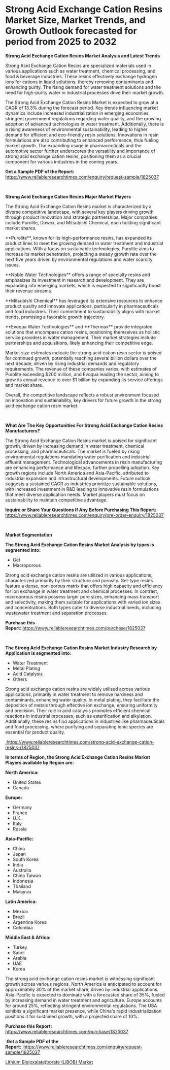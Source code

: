 <p><h1>Strong Acid Exchange Cation Resins Market Size, Market Trends, and Growth Outlook forecasted for period from 2025 to 2032</h1></p><p><strong>Strong Acid Exchange Cation Resins Market Analysis and Latest Trends</strong></p>
<p><p>Strong Acid Exchange Cation Resins are specialized materials used in various applications such as water treatment, chemical processing, and food & beverage industries. These resins effectively exchange hydrogen ions for cations in liquid solutions, thereby removing contaminants and enhancing purity. The rising demand for water treatment solutions and the need for high-purity water in industrial processes drive their market growth.</p><p>The Strong Acid Exchange Cation Resins Market is expected to grow at a CAGR of 13.3% during the forecast period. Key trends influencing market dynamics include increased industrialization in emerging economies, stringent government regulations regarding water quality, and the growing adoption of advanced technologies in water treatment. Additionally, there is a rising awareness of environmental sustainability, leading to higher demand for efficient and eco-friendly resin solutions. Innovations in resin formulations are also contributing to enhanced performance, thus fueling market growth. The expanding usage in pharmaceuticals and the automotive sector further underscores the versatility and importance of strong acid exchange cation resins, positioning them as a crucial component for various industries in the coming years.</p></p>
<p><strong>Get a Sample PDF of the Report:&nbsp;</strong> <a href="https://www.reliableresearchtimes.com/enquiry/request-sample/1825037?utm_campaign=2722&utm_medium=2&utm_source=Github&utm_content=ia&utm_term=03042025&utm_id=strong-acid-exchange-cation-resins">https://www.reliableresearchtimes.com/enquiry/request-sample/1825037</a></p>
<p>&nbsp;</p>
<p><strong>Strong Acid Exchange Cation Resins Major Market Players</strong></p>
<p><p>The Strong Acid Exchange Cation Resins market is characterized by a diverse competitive landscape, with several key players driving growth through product innovation and strategic partnerships. Major companies include Purolite, Dowex, and Mitsubishi Chemical, each holding significant market shares.</p><p>**Purolite**, known for its high-performance resins, has expanded its product lines to meet the growing demand in water treatment and industrial applications. With a focus on sustainable technologies, Purolite aims to increase its market penetration, projecting a steady growth rate over the next five years driven by environmental regulations and water scarcity issues.</p><p>**Noble Water Technologies** offers a range of specialty resins and emphasizes its investment in research and development. They are expanding into emerging markets, which is expected to significantly boost their revenue streams.</p><p>**Mitsubishi Chemical** has leveraged its extensive resources to enhance product quality and innovate applications, particularly in pharmaceuticals and food industries. Their commitment to sustainability aligns with market trends, promising a favorable growth trajectory.</p><p>**Evoqua Water Technologies** and **Thermax** provide integrated solutions that encompass cation resins, positioning themselves as holistic service providers in water management. Their market strategies include partnerships and acquisitions, likely enhancing their competitive edge.</p><p>Market size estimates indicate the strong acid cation resin sector is poised for continued growth, potentially reaching several billion dollars over the next decade, driven by rising industrial demands and regulatory requirements. The revenue of these companies varies, with estimates of Purolite exceeding $200 million, and Evoqua leading the sector, aiming to grow its annual revenue to over $1 billion by expanding its service offerings and market share. </p><p>Overall, the competitive landscape reflects a robust environment focused on innovation and sustainability, key drivers for future growth in the strong acid exchange cation resin market.</p></p>
<p>&nbsp;</p>
<p><strong>What Are The Key Opportunities For Strong Acid Exchange Cation Resins Manufacturers?</strong></p>
<p><p>The Strong Acid Exchange Cation Resins market is poised for significant growth, driven by increasing demand in water treatment, chemical processing, and pharmaceuticals. The market is fueled by rising environmental regulations mandating water purification and industrial effluent management. Technological advancements in resin manufacturing are enhancing performance and lifespan, further propelling adoption. Key growth regions include North America and Asia-Pacific, attributed to industrial expansion and infrastructural developments. Future outlook suggests a sustained CAGR as industries prioritize sustainable solutions, with increased investment in R&D leading to innovative resin formulations that meet diverse application needs. Market players must focus on sustainability to maintain competitive advantage.</p></p>
<p><strong>Inquire or Share Your Questions If Any Before Purchasing This Report:</strong> <a href="https://www.reliableresearchtimes.com/enquiry/pre-order-enquiry/1825037?utm_campaign=2722&utm_medium=2&utm_source=Github&utm_content=ia&utm_term=03042025&utm_id=strong-acid-exchange-cation-resins">https://www.reliableresearchtimes.com/enquiry/pre-order-enquiry/1825037</a></p>
<p>&nbsp;</p>
<p><strong>Market Segmentation</strong></p>
<p><strong>The Strong Acid Exchange Cation Resins Market Analysis by types is segmented into:</strong></p>
<p><ul><li>Gel</li><li>Macroporous</li></ul></p>
<p><p>Strong acid exchange cation resins are utilized in various applications, characterized primarily by their structure and porosity. Gel-type resins feature a dense, non-porous matrix that offers high capacity and efficiency for ion exchange in water treatment and chemical processes. In contrast, macroporous resins possess larger pore sizes, enhancing mass transport and selectivity, making them suitable for applications with varied ion sizes and concentrations. Both types cater to diverse industrial needs, including wastewater treatment and separation processes.</p></p>
<p><strong>Purchase this Report:&nbsp;</strong><a href="https://www.reliableresearchtimes.com/purchase/1825037?utm_campaign=2722&utm_medium=2&utm_source=Github&utm_content=ia&utm_term=03042025&utm_id=strong-acid-exchange-cation-resins">https://www.reliableresearchtimes.com/purchase/1825037</a></p>
<p>&nbsp;</p>
<p><strong>The Strong Acid Exchange Cation Resins Market Industry Research by Application is segmented into:</strong></p>
<p><ul><li>Water Treatment</li><li>Metal Plating</li><li>Acid Catalysis</li><li>Others</li></ul></p>
<p><p>Strong acid exchange cation resins are widely utilized across various applications, primarily in water treatment to remove hardness and contaminants, enhancing water quality. In metal plating, they facilitate the deposition of metals through effective ion exchange, ensuring uniformity and precision. Their role in acid catalysis promotes efficient chemical reactions in industrial processes, such as esterification and alkylation. Additionally, these resins find applications in industries like pharmaceuticals and food processing, where purifying and separating ionic species are essential for product quality.</p></p>
<p><a href="https://www.reliableresearchtimes.com/strong-acid-exchange-cation-resins-r1825037?utm_campaign=2722&utm_medium=2&utm_source=Github&utm_content=ia&utm_term=03042025&utm_id=strong-acid-exchange-cation-resins">&nbsp;https://www.reliableresearchtimes.com/strong-acid-exchange-cation-resins-r1825037</a></p>
<p><strong>In terms of Region, the Strong Acid Exchange Cation Resins Market Players available by Region are:</strong></p>
<p>
    <p> <strong> North America: </strong>
        <ul>
            <li>United States</li>
            <li>Canada</li>
        </ul>
        </p> 
    <p> <strong> Europe: </strong>
        <ul>
            <li>Germany</li>
            <li>France</li>
            <li>U.K.</li>
            <li>Italy</li>
            <li>Russia</li>
        </ul>
        </p> 
    <p> <strong> Asia-Pacific: </strong>
        <ul>
            <li>China</li>
            <li>Japan</li>
            <li>South Korea</li>
            <li>India</li>
            <li>Australia</li>
            <li>China Taiwan</li>
            <li>Indonesia</li>
            <li>Thailand</li>
            <li>Malaysia</li>
        </ul>
        </p> 
    <p> <strong> Latin America: </strong>
        <ul>
            <li>Mexico</li>
            <li>Brazil</li>
            <li>Argentina Korea</li>
            <li>Colombia</li>
        </ul>
        </p> 
    <p> <strong> Middle East & Africa: </strong>
        <ul>
            <li>Turkey</li>
            <li>Saudi</li>
            <li>Arabia</li>
            <li>UAE</li>
            <li>Korea</li>
        </ul>
    </p>
    </p>
<p><p>The strong acid exchange cation resins market is witnessing significant growth across various regions. North America is anticipated to account for approximately 30% of the market share, driven by industrial applications. Asia-Pacific is expected to dominate with a forecasted share of 35%, fueled by increasing demand in water treatment and agriculture. Europe accounts for around 25%, reflecting stringent environmental regulations. The USA exhibits a significant market presence, while China's rapid industrialization positions it for sustained growth, with a projected share of 10%.</p></p>
<p><strong>Purchase this Report: </strong><a href="https://www.reliableresearchtimes.com/purchase/1825037?utm_campaign=2722&utm_medium=2&utm_source=Github&utm_content=ia&utm_term=03042025&utm_id=strong-acid-exchange-cation-resins">https://www.reliableresearchtimes.com/purchase/1825037</a></p>
<p>&nbsp;<strong>Get a Sample PDF of the Report:&nbsp;&nbsp;</strong><a href="https://www.reliableresearchtimes.com/enquiry/request-sample/1825037?utm_campaign=2722&utm_medium=2&utm_source=Github&utm_content=ia&utm_term=03042025&utm_id=strong-acid-exchange-cation-resins">https://www.reliableresearchtimes.com/enquiry/request-sample/1825037</a></p>
<p><strong></strong></p>
<p><p><a href="https://github.com/tashiafun920/Market-Research-Report-List-1/blob/main/lithium-bisoxalateborate-libob-market.md?utm_campaign=2722&utm_medium=2&utm_source=Github&utm_content=ia&utm_term=03042025&utm_id=strong-acid-exchange-cation-resins">Lithium Bis(oxalate)borate (LiBOB) Market</a></p></p>